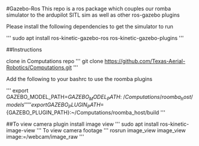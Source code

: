 #Gazebo-Ros
This repo is a ros package which couples our romba simulator to the ardupilot SITL sim as well as other ros-gazebo plugins

Please install the following dependencies to get the simulator to run

'''
 sudo apt install ros-kinetic-gazebo-ros ros-kinetic-gazebo-plugins
'''

##Instructions 

clone in Computations repo 
'''
 git clone https://github.com/Texas-Aerial-Robotics/Computations.git
'''

Add the following to your bashrc to use the roomba plugins

'''
export GAZEBO_MODEL_PATH=${GAZEBO_MODEL_PATH}:~/Computations/roomba_host/models
'''
'''
export GAZEBO_PLUGIN_PATH=${GAZEBO_PLUGIN_PATH}:~/Computations/roomba_host/build
'''


##To view camera plugin 
install image view 
'''
sudo apt install ros-kinetic-image-view
'''
To view camera footage 
'''
rosrun image_view image_view image:=/webcam/image_raw
'''

